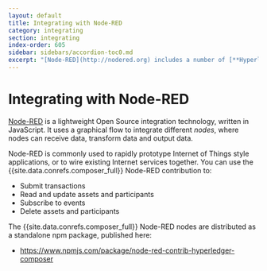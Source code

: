 ```yaml
---
layout: default
title: Integrating with Node-RED
category: integrating
section: integrating
index-order: 605
sidebar: sidebars/accordion-toc0.md
excerpt: "[Node-RED](http://nodered.org) includes a number of [**Hyperledger Composer _nodes_ allowing you to submit transactions, read, update and delete assets and participants, and subscribe to events.**](./node-red.html)"
---
```


# Integrating with Node-RED

[Node-RED](http://nodered.org) is a lightweight Open Source integration technology, written in JavaScript. It uses a graphical flow to integrate different _nodes_, where nodes can receive data, transform data and output data.

Node-RED is commonly used to rapidly prototype Internet of Things style applications, or to wire existing Internet services together.
You can use the {{site.data.conrefs.composer_full}} Node-RED contribution to:

- Submit transactions
- Read and update assets and participants
- Subscribe to events
- Delete assets and participants

The {{site.data.conrefs.composer_full}} Node-RED nodes are distributed as a standalone npm package, published here:
- https://www.npmjs.com/package/node-red-contrib-hyperledger-composer
